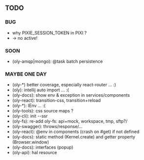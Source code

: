 ## TODO

### BUG

- why PIXIE_SESSION_TOKEN in PIXI ?
- <Go/> -> no active!

### SOON

- (oly-amqp|mongo): @task batch persistence

### MAYBE ONE DAY

- (oly-*) better coverage, especially react-router ... :)
- (oly): intellij auto import ... :( 
- (oly-docs): show env & exception in services/components
- (oly-react): transition-css, transition+reload
- (oly-*): IEnv ... :(
- (oly-tools): css source maps ?
- (oly-cli): init --ssr
- (oly-fs): re-add oly-fs: api+mock, workspace, tmp, sftp?/
- (oly-swagger): throws/response/...
- (oly-react): @env in components (crash on #get) if not defined
- (oly-docs): static method (Kernel.create) and getter property (Browser.window)
- (oly-docs): interfaces (popup) 
- (oly-api): hal resource
